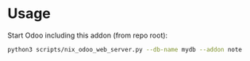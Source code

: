 # Usage

Start Odoo including this addon (from repo root):

```bash
python3 scripts/nix_odoo_web_server.py --db-name mydb --addon note
```
